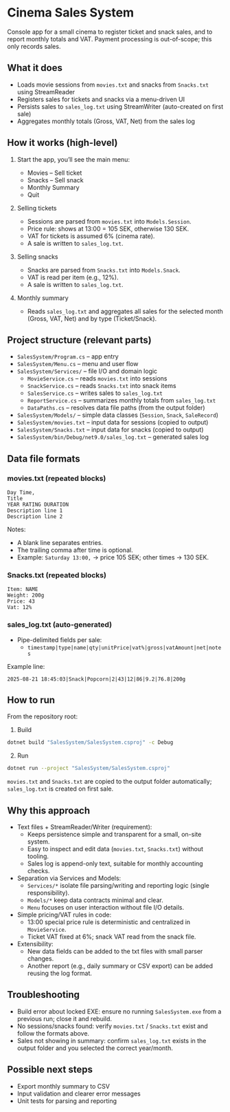 # Cinema Sales System

Console app for a small cinema to register ticket and snack sales, and to report monthly totals and VAT. Payment processing is out-of-scope; this only records sales.

## What it does

- Loads movie sessions from `movies.txt` and snacks from `Snacks.txt` using StreamReader
- Registers sales for tickets and snacks via a menu-driven UI
- Persists sales to `sales_log.txt` using StreamWriter (auto-created on first sale)
- Aggregates monthly totals (Gross, VAT, Net) from the sales log

## How it works (high-level)

1. Start the app, you’ll see the main menu:

   - Movies – Sell ticket
   - Snacks – Sell snack
   - Monthly Summary
   - Quit

2. Selling tickets

   - Sessions are parsed from `movies.txt` into `Models.Session`.
   - Price rule: shows at 13:00 = 105 SEK, otherwise 130 SEK.
   - VAT for tickets is assumed 6% (cinema rate).
   - A sale is written to `sales_log.txt`.

3. Selling snacks

   - Snacks are parsed from `Snacks.txt` into `Models.Snack`.
   - VAT is read per item (e.g., 12%).
   - A sale is written to `sales_log.txt`.

4. Monthly summary

   - Reads `sales_log.txt` and aggregates all sales for the selected month (Gross, VAT, Net) and by type (Ticket/Snack).

## Project structure (relevant parts)

- `SalesSystem/Program.cs` – app entry
- `SalesSystem/Menu.cs` – menu and user flow
- `SalesSystem/Services/` – file I/O and domain logic
  - `MovieService.cs` – reads `movies.txt` into sessions
  - `SnackService.cs` – reads `Snacks.txt` into snack items
  - `SalesService.cs` – writes sales to `sales_log.txt`
  - `ReportService.cs` – summarizes monthly totals from `sales_log.txt`
  - `DataPaths.cs` – resolves data file paths (from the output folder)
- `SalesSystem/Models/` – simple data classes (`Session`, `Snack`, `SaleRecord`)
- `SalesSystem/movies.txt` – input data for sessions (copied to output)
- `SalesSystem/Snacks.txt` – input data for snacks (copied to output)
- `SalesSystem/bin/Debug/net9.0/sales_log.txt` – generated sales log

## Data file formats

### movies.txt (repeated blocks)

```text
Day Time,
Title
YEAR RATING DURATION
Description line 1
Description line 2

```

Notes:

- A blank line separates entries.
- The trailing comma after time is optional.
- Example: `Saturday 13:00,` → price 105 SEK; other times → 130 SEK.

### Snacks.txt (repeated blocks)

```text
Item: NAME
Weight: 200g
Price: 43
Vat: 12%

```

### sales_log.txt (auto-generated)

- Pipe-delimited fields per sale:
  - `timestamp|type|name|qty|unitPrice|vat%|gross|vatAmount|net|notes`

Example line:

```text
2025-08-21 18:45:03|Snack|Popcorn|2|43|12|86|9.2|76.8|200g
```

## How to run

From the repository root:

1. Build

```bash
dotnet build "SalesSystem/SalesSystem.csproj" -c Debug
```

2. Run

```bash
dotnet run --project "SalesSystem/SalesSystem.csproj"
```

`movies.txt` and `Snacks.txt` are copied to the output folder automatically; `sales_log.txt` is created on first sale.

## Why this approach

- Text files + StreamReader/Writer (requirement):
  - Keeps persistence simple and transparent for a small, on-site system.
  - Easy to inspect and edit data (`movies.txt`, `Snacks.txt`) without tooling.
  - Sales log is append-only text, suitable for monthly accounting checks.
- Separation via Services and Models:
  - `Services/*` isolate file parsing/writing and reporting logic (single responsibility).
  - `Models/*` keep data contracts minimal and clear.
  - `Menu` focuses on user interaction without file I/O details.
- Simple pricing/VAT rules in code:
  - 13:00 special price rule is deterministic and centralized in `MovieService`.
  - Ticket VAT fixed at 6%; snack VAT read from the snack file.
- Extensibility:
  - New data fields can be added to the txt files with small parser changes.
  - Another report (e.g., daily summary or CSV export) can be added reusing the log format.

## Troubleshooting

- Build error about locked EXE: ensure no running `SalesSystem.exe` from a previous run; close it and rebuild.
- No sessions/snacks found: verify `movies.txt` / `Snacks.txt` exist and follow the formats above.
- Sales not showing in summary: confirm `sales_log.txt` exists in the output folder and you selected the correct year/month.

## Possible next steps

- Export monthly summary to CSV
- Input validation and clearer error messages
- Unit tests for parsing and reporting
